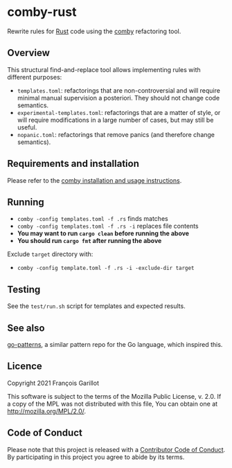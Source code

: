 # comby-rust

Rewrite rules for [Rust](https://github.com/rust-lang/rust) code using the
[comby](https://comby.dev/) refactoring tool.

## Overview

This structural find-and-replace tool allows implementing rules with different
purposes:

- `templates.toml`:
  refactorings that are non-controversial and will require minimal manual supervision a posteriori. They should not change code semantics.
- `experimental-templates.toml`:
  refactorings that are a matter of style, or will require modifications in a large number of cases, but may still be useful.
- `nopanic.toml`:
  refactorings that remove panics (and therefore change semantics).

## Requirements and installation

  Please refer to the [comby installation and usage instructions](https://comby.dev/docs/get-started).

## Running

- `comby -config templates.toml -f .rs` finds matches
- `comby -config templates.toml -f .rs -i` replaces file contents
- **You may want to run `cargo clean` before running the above**
- **You should run `cargo fmt` after running the above**

Exclude `target` directory with:

- `comby -config template.toml -f .rs -i -exclude-dir target`

## Testing

See the `test/run.sh` script for templates and expected results.

## See also

[go-patterns](https://github.com/comby-tools/go-patterns), a similar pattern
repo for the Go language, which inspired this.

## Licence

Copyright 2021 François Garillot

This software is subject to the terms of the Mozilla Public
License, v. 2.0. If a copy of the MPL was not distributed with this
file, You can obtain one at http://mozilla.org/MPL/2.0/.

## Code of Conduct

Please note that this project is released with a [Contributor Code of
Conduct][coc]. By participating in this project you agree to abide by its
terms.

[coc]: https://github.com/huitseeker/comby-rust/blob/master/CODE_OF_CONDUCT.md
